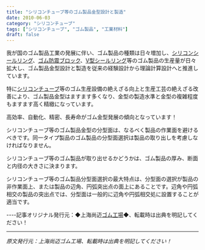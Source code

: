 ```yaml
---
title: "シリコンチューブ等のゴム製品金型設計と製造"
date: 2010-06-03
category: "シリコンチューブ"
tags: ["シリコンチューブ", "ゴム製品", "工業材料"]
draft: false
---
```


我が国のゴム製品工業の発展に伴い、ゴム製品の種類は日々増加し、[シリコンシールリング](http://www.smpolymer.com/)、[ゴム防震ブロック](http://www.smpolymer.com/)、[V型シールリング](http://www.smpolymer.com/)等のゴム製品の生産量が日々拡大し、ゴム製品金型設計と製造を従来の経験設計から理論計算設計へと推進しています。

特に[シリコンチューブ](http://www.smpolymer.com/guijiaoguan/)等のゴム生産設備の絶えざる向上と生産工芸の絶えざる改善により、ゴム製品金型はますます多くなり、金型の製造水準と金型の複雑程度もますます高く精緻になっています。

高効率、自動化、精密、長寿命がゴム金型発展の傾向となっています！

シリコンチューブ等のゴム製品金型の分型面は、なるべく製品の作業面を避けるべきです。同一タイプ製品のゴム製品の分型面選択は製品の取り出しを考慮しなければなりません。

シリコンチューブ等のゴム製品が取り出せるかどうかは、ゴム製品の厚み、断面と内径の大きさに決まります。

シリコンチューブ等のゴム製品分型面選択の最大特点は、分型面の選択が製品の非作業面上、または製品の辺角、円弧突出点の面上にあることです。辺角や円弧相交の製品の突出点では、分型面は一般的に辺角や円弧相交処に設置することが適当です。

----記事オリジナル発行元：◆上海尚迈[ゴム工場](http://www.smpolymer.com/)◆、転載時は出典を明記してください！

---

*原文発行元：上海尚迈ゴム工場、転載時は出典を明記してください！*